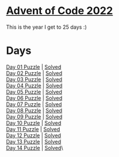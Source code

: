 # [Advent of Code 2022](https://adventofcode.com/2022/about)

This is the year I get to 25 days :)

# Days

[Day 01 Puzzle](https://adventofcode.com/2022/day/1) | [Solved](day01/puzzle.py)\
[Day 02 Puzzle](https://adventofcode.com/2022/day/2) | [Solved](day02/puzzle.py)\
[Day 03 Puzzle](https://adventofcode.com/2022/day/3) | [Solved](day03/puzzle.py)\
[Day 04 Puzzle](https://adventofcode.com/2022/day/4) | [Solved](day04/puzzle.py)\
[Day 05 Puzzle](https://adventofcode.com/2022/day/5) | [Solved](day05/puzzle.py)\
[Day 06 Puzzle](https://adventofcode.com/2022/day/6) | [Solved](day06/puzzle.py)\
[Day 07 Puzzle](https://adventofcode.com/2022/day/7) | [Solved](day07/puzzle.py)\
[Day 08 Puzzle](https://adventofcode.com/2022/day/8) | [Solved](day08/puzzle.py)\
[Day 09 Puzzle](https://adventofcode.com/2022/day/9) | [Solved](day09/puzzle.py)\
[Day 10 Puzzle](https://adventofcode.com/2022/day/10) | [Solved](day10/puzzle.py)\
[Day 11 Puzzle](https://adventofcode.com/2022/day/11) | [Solved](day11/puzzle.py)\
[Day 12 Puzzle](https://adventofcode.com/2022/day/12) | [Solved](day12/puzzle.py)\
[Day 13 Puzzle](https://adventofcode.com/2022/day/13) | [Solved](day13/puzzle.py)\
[Day 14 Puzzle](https://adventofcode.com/2022/day/14) | [Solved](day14/puzzle.py)\
<!-- [Day 15 Puzzle](https://adventofcode.com/2022/day/15) | [Solved](day15/puzzle.py)\ -->
<!-- [Day 16 Puzzle](https://adventofcode.com/2022/day/16) | [Solved](day16/puzzle.py)\ -->
<!-- [Day 17 Puzzle](https://adventofcode.com/2022/day/17) | [Solved](day17/puzzle.py)\ -->
<!-- [Day 18 Puzzle](https://adventofcode.com/2022/day/18) | [Solved](day18/puzzle.py)\ -->
<!-- [Day 19 Puzzle](https://adventofcode.com/2022/day/19) | [Solved](day19/puzzle.py)\ -->
<!-- [Day 20 Puzzle](https://adventofcode.com/2022/day/20) | [Solved](day20/puzzle.py)\ -->
<!-- [Day 21 Puzzle](https://adventofcode.com/2022/day/21) | [Solved](day21/puzzle.py)\ -->
<!-- [Day 22 Puzzle](https://adventofcode.com/2022/day/22) | [Solved](day22/puzzle.py)\ -->
<!-- [Day 23 Puzzle](https://adventofcode.com/2022/day/23) | [Solved](day23/puzzle.py)\ -->
<!-- [Day 24 Puzzle](https://adventofcode.com/2022/day/24) | [Solved](day24/puzzle.py)\ -->
<!-- [Day 25 Puzzle](https://adventofcode.com/2022/day/25) | [Solved](day25/puzzle.py)\ -->

